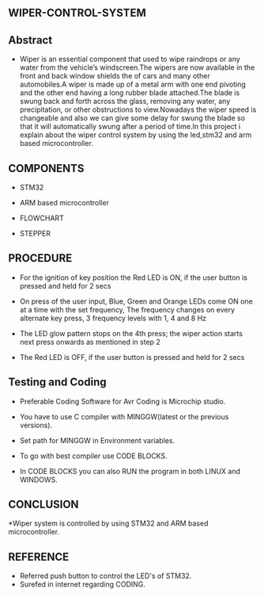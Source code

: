 ## WIPER-CONTROL-SYSTEM

## Abstract

* Wiper is an essential component that used to wipe raindrops or any water from the vehicle’s windscreen.The wipers are now available in the front and back window shields the of cars and many other automobiles.A wiper is made up of a metal arm with one end pivoting and the other end having a long rubber blade attached.The blade is swung back and forth across the glass, removing any water, any precipitation, or other obstructions to view.Nowadays the wiper speed is changeable and also we can give some delay for swung the blade so that it will automatically swung after a period of time.In this project i explain about the wiper control system by using the led,stm32 and arm based microcontroller.

## COMPONENTS

* STM32

* ARM based microcontroller

* FLOWCHART

* STEPPER

## PROCEDURE

* For the ignition of key position the Red LED is ON, if the user button is pressed and held for 2 secs

* On press of the user input, Blue, Green and Orange LEDs come ON one at a time with the set frequency, The frequency changes on every alternate key press, 3 frequency levels with 1, 4 and 8 Hz

* The LED glow pattern stops on the 4th press; the wiper action starts next press onwards as mentioned in step 2

* The Red LED is OFF, if the user button is pressed and held for 2 secs

## Testing and Coding

* Preferable Coding Software for Avr Coding is Microchip studio.

* You have to use C compiler with MINGGW(latest or the previous versions).

* Set path for MINGGW in Environment variables.

* To go with best compiler use CODE BLOCKS.

* In CODE BLOCKS you can also RUN the program in both LINUX and WINDOWS.

## CONCLUSION

*Wiper system is controlled by using STM32 and ARM based microcontroller.

## REFERENCE

* Referred push button to control the LED's of STM32.
* Surefed in internet regarding CODING.